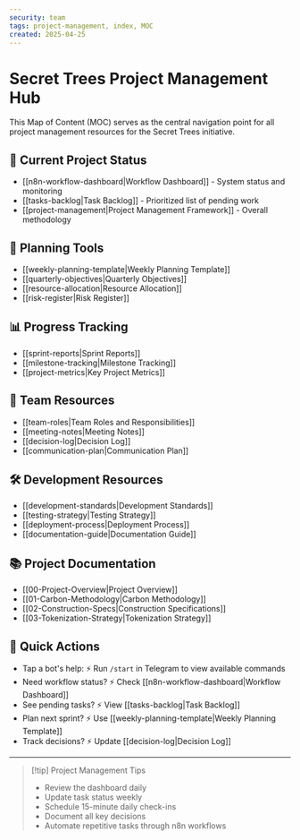 ```yaml
---
security: team
tags: project-management, index, MOC
created: 2025-04-25
---
```


# Secret Trees Project Management Hub

This Map of Content (MOC) serves as the central navigation point for all project management resources for the Secret Trees initiative.

## 🔄 Current Project Status

- [[n8n-workflow-dashboard|Workflow Dashboard]] - System status and monitoring
- [[tasks-backlog|Task Backlog]] - Prioritized list of pending work
- [[project-management|Project Management Framework]] - Overall methodology

## 📅 Planning Tools

- [[weekly-planning-template|Weekly Planning Template]]
- [[quarterly-objectives|Quarterly Objectives]]
- [[resource-allocation|Resource Allocation]]
- [[risk-register|Risk Register]]

## 📊 Progress Tracking

- [[sprint-reports|Sprint Reports]]
- [[milestone-tracking|Milestone Tracking]]
- [[project-metrics|Key Project Metrics]]

## 👥 Team Resources

- [[team-roles|Team Roles and Responsibilities]]
- [[meeting-notes|Meeting Notes]] 
- [[decision-log|Decision Log]]
- [[communication-plan|Communication Plan]]

## 🛠️ Development Resources

- [[development-standards|Development Standards]]
- [[testing-strategy|Testing Strategy]]
- [[deployment-process|Deployment Process]]
- [[documentation-guide|Documentation Guide]]

## 📚 Project Documentation

- [[00-Project-Overview|Project Overview]]
- [[01-Carbon-Methodology|Carbon Methodology]]
- [[02-Construction-Specs|Construction Specifications]]
- [[03-Tokenization-Strategy|Tokenization Strategy]]

## 🚀 Quick Actions

- Tap a bot's help: ⚡ Run `/start` in Telegram to view available commands
- Need workflow status? ⚡ Check [[n8n-workflow-dashboard|Workflow Dashboard]]
- See pending tasks? ⚡ View [[tasks-backlog|Task Backlog]]
- Plan next sprint? ⚡ Use [[weekly-planning-template|Weekly Planning Template]]
- Track decisions? ⚡ Update [[decision-log|Decision Log]]

---

> [!tip] Project Management Tips
> - Review the dashboard daily
> - Update task status weekly
> - Schedule 15-minute daily check-ins
> - Document all key decisions
> - Automate repetitive tasks through n8n workflows 